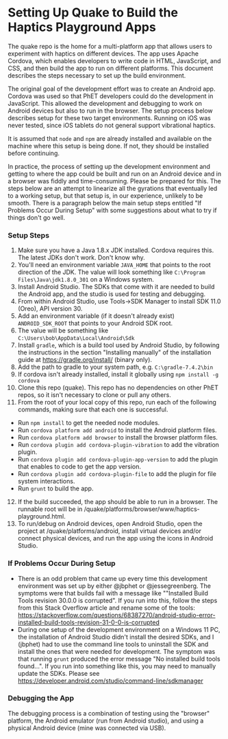 Setting Up Quake to Build the Haptics Playground Apps
=====================================================

The quake repo is the home for a multi-platform app that allows users to experiment with haptics on different devices.
The app uses Apache Cordova, which enables developers to write code in HTML, JavaScript, and CSS, and then build the
app to run on different platforms.  This document describes the steps necessary to set up the build environment.

The original goal of the development effort was to create an Android app.  Cordova was used so that PhET developers
could do the development in JavaScript.  This allowed the development and debugging to work on Android devices but also
to run in the browser.  The setup process below describes setup for these two target environments.  Running on iOS was
never tested, since iOS tablets do not general support vibrational haptics.

It is assumed that `node` and `npm` are already installed and available on the machine where this setup is being done.
If not, they should be installed before continuing.

In practice, the process of setting up the development environment and getting to where the app could be built and run
on an Android device and in a browser was fiddly and time-consuming.  Please be prepared for this.  The steps below
are an attempt to linearize all the gyrations that eventually led to a working setup, but that setup is, in our
experience, unlikely to be smooth.  There is a paragraph below the main setup steps entitled "If Problems Occur During
Setup" with some suggestions about what to try if things don't go well.

### Setup Steps

1. Make sure you have a Java 1.8.x JDK installed.  Cordova requires this.  The latest JDKs don't work.  Don't know why.
2. You'll need an environment variable `JAVA_HOME` that points to the root direction of the JDK.  The value will look
something like `C:\Program Files\Java\jdk1.8.0_301` on a Windows system.
3. Install Android Studio.  The SDKs that come with it are needed to build the Android app, and the studio is used for
testing and debugging.
4. From within Android Studio, use Tools->SDK Manager to install SDK 11.0 (Oreo), API version 30.
5. Add an environment variable (if it doesn't already exist) `ANDROID_SDK_ROOT` that points to your Android SDK root.
6. The value will be something like `C:\Users\bob\AppData\Local\Android\Sdk`
7. Install `gradle`, which is a build tool used by Android Studio, by following the instructions in the section
"Installing manually" of the installation guide at https://gradle.org/install/ (binary only).
8. Add the path to gradle to your system path, e.g. `C:\gradle-7.4.2\bin`
9. If cordova isn't already installed, install it globally using `npm install -g cordova`
10. Clone this repo (quake).  This repo has no dependencies on other PhET repos, so it isn't necessary to clone or pull
any others.
11. From the root of your local copy of this repo, run each of the following commands, making sure that each one is
successful.
  - Run `npm install` to get the needed node modules.
  - Run `cordova platform add android` to install the Android platform files.
  - Run `cordova platform add browser` to install the browser platform files.
  - Run `cordova plugin add cordova-plugin-vibration` to add the vibration plugin.
  - Run `cordova plugin add cordova-plugin-app-version` to add the plugin that enables to code to get the app version.
  - Run `cordova plugin add cordova-plugin-file` to add the plugin for file system interactions.
  - Run `grunt` to build the app.
12. If the build succeeded, the app should be able to run in a browser.  The runnable root will be in
<your-dev-root>/quake/platforms/browser/www/haptics-playground.html.
13. To run/debug on Android devices, open Android Studio, open the project at <your-dev-root>/quake/platforms/android,
install virtual devices and/or connect physical devices, and run the app using the icons in Android Studio.

### If Problems Occur During Setup

- There is an odd problem that came up every time this development environment was set up by either @jbphet or
@jessegreenberg.  The symptoms were that builds fail with a message like ""Installed Build Tools revision 30.0.0 is
corrupted".  If you run into this, follow the steps from this Stack
Overflow article and rename some of the tools: 
https://stackoverflow.com/questions/68387270/android-studio-error-installed-build-tools-revision-31-0-0-is-corrupted
- During one setup of the development environment on a Windows 11 PC, the installation of Android Studio didn't install
the desired SDKs, and I (jbphet) had to use the command line tools to uninstall the SDK and install the ones that were
needed for development.  The symptom was that running `grunt` produced the error message "No installed build tools
found...".  If you run into something like this, you may need to manually update the SDKs.  Please see
https://developer.android.com/studio/command-line/sdkmanager

### Debugging the App

The debugging process is a combination of testing using the "browser" platform, the Android emulator (run from Android
studio), and using a physical Android device (mine was connected via USB).
